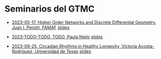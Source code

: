 # Seminarios del GTMC

* [2023-05-17, Higher Order Networks and Discrete Differential Geometry, Juan I. Perotti, FAMAF](https://github.com/jipphysics/gtmc-seminarios/blob/main/2023/2023-05-17/resumen.md) [slides](https://github.com/jipphysics/gtmc-seminarios/blob/main/2023/2023-05-17/slides.pdf)

* [2023-TODO-TODO, TODO, Paula Nieto](TODO) [slides](TODO)

* [2023-09-25, Circadian Rhythms in Healthy Longevity, Victoria Acosta-Rodriguez, Universidad de Texas](https://github.com/jipphysics/gtmc-seminarios/blob/main/2023/2023-09-25/resumen.md) [slides](TODO)

